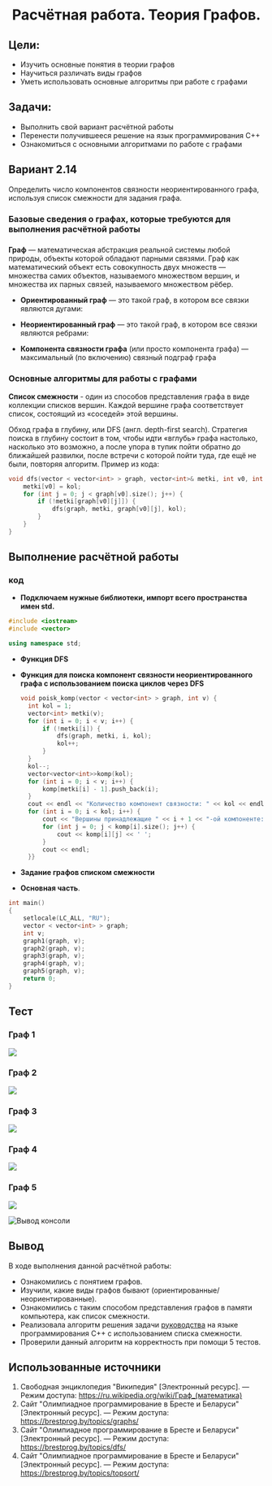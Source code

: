 <h1 align="center">Расчётная работа. Теория Графов.</h1>

## Цели:
* Изучить основные понятия в теории графов 
* Научиться различать виды графов
* Уметь использовать основные алгоритмы при работе с графами 

## Задачи:
* Выполнить свой вариант расчётной работы
* Перенести получившееся решение на язык программирования С++
* Ознакомиться с основными алгоритмами по работе с графами

 ## Вариант 2.14
 Определить число компонентов связности неориентированного графа, используя список смежности для задания графа.

 ### Базовые сведения о графах, которые требуются для выполнения расчётной работы 
###

<b>Граф</b> — математическая абстракция реальной системы любой природы, объекты которой обладают парными связями. Граф как математический объект есть совокупность двух множеств — множества самих объектов, называемого множеством вершин, и множества их парных связей, называемого множеством рёбер.

- **Ориентированный граф** — это такой граф, в котором все связки
являются дугами:

- **Неориентированный граф** — это такой граф, в котором все связки
являются ребрами:

- **Компонента связности графа** (или просто компонента графа) — максимальный (по включению) связный подграф графа 

### Основные алгоритмы для работы с графами 

**Список смежности** - один из способов представления графа в виде коллекции списков вершин. Каждой вершине графа соответствует список, состоящий из «соседей» этой вершины.

Обход графа в глубину, или DFS (англ. depth-first search). Стратегия поиска в глубину состоит в том, чтобы идти «вглубь» графа настолько, насколько это возможно, а после упора в тупик пойти обратно до ближайшей развилки, после встречи с которой пойти туда, где ещё не были, повторяя алгоритм.
Пример из кода:

```c++
void dfs(vector < vector<int> > graph, vector<int>& metki, int v0, int kol) {
    metki[v0] = kol;
    for (int j = 0; j < graph[v0].size(); j++) {
        if (!metki[graph[v0][j]]) {
            dfs(graph, metki, graph[v0][j], kol);
        }
    }
}
```

## Выполнение расчётной работы
### код

* **Подключаем нужные библиотеки, импорт всего пространства имен std.**
  
```c++
#include <iostream>
#include <vector>

using namespace std;
```

* **Функция DFS**
* **Функция для поиска компонент связности неориентированного графа с использованием поиска циклов через DFS**

  ```c++
  void poisk_komp(vector < vector<int> > graph, int v) {
    int kol = 1;
    vector<int> metki(v);
    for (int i = 0; i < v; i++) {
        if (!metki[i]) {
            dfs(graph, metki, i, kol);
            kol++;
        }
    }
    kol--;
    vector<vector<int>>komp(kol);
    for (int i = 0; i < v; i++) {
        komp[metki[i] - 1].push_back(i);
    }
    cout << endl << "Количество компонент связности: " << kol << endl;
    for (int i = 0; i < kol; i++) {
        cout << "Вершины принадлежащие " << i + 1 << "-ой компоненте: ";
        for (int j = 0; j < komp[i].size(); j++) {
            cout << komp[i][j] << ' ';
        }
        cout << endl;
    }}
* **Задание графов списком смежности**
  
* **Основная часть**.
  
```c++
int main()
{
    setlocale(LC_ALL, "RU");
    vector < vector<int> > graph;
    int v;
    graph1(graph, v);
    graph2(graph, v);
    graph3(graph, v);
    graph4(graph, v);
    graph5(graph, v);
    return 0;
}
```

## Тест

### Граф 1

<p ><img src="g1.png"></p>

### Граф 2

<p ><img src="g2.png"></p>

### Граф 3

<p ><img src="g3.png"></p>

### Граф 4

<p ><img src="g4.png"></p>

### Граф 5

<p ><img src="g5.png"></p>

![Вывод консоли](test.png)


## Вывод
В ходе выполнения данной расчётной работы:
- Ознакомились с понятием графов.
- Изучили, какие виды графов бывают (ориентированные/неориентированные).
- Ознакомились с таким способом представления графов в памяти компьютера, как список смежности.
- Реализовала алгоритм решения задачи [руководства](https://drive.google.com/file/d/1-rSQZex8jW-2DlY2kko18gU1oUAtEGHl/view) на языке программирования C++ с использованием списка смежности.
- Проверили данный алгоритм на корректность при помощи 5 тестов.
## Использованные источники
1. Свободная энциклопедия "Википедия" \[Электронный ресурс\]. — Режим доступа: https://ru.wikipedia.org/wiki/Граф_(математика)
2. Сайт "Олимпиадное программирование в Бресте и Беларуси" \[Электронный ресурс\]. — Режим доступа: https://brestprog.by/topics/graphs/
3. Сайт "Олимпиадное программирование в Бресте и Беларуси" \[Электронный ресурс\]. — Режим доступа: https://brestprog.by/topics/dfs/
4. Сайт "Олимпиадное программирование в Бресте и Беларуси" \[Электронный ресурс\]. — Режим доступа: https://brestprog.by/topics/topsort/
